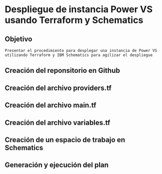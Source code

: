 # Despliegue de instancia Power VS usando Terraform y Schematics
## Objetivo
    Presentar el procedimiento para desplegar una instancia de Power VS utilizando Terraform y IBM Schematics para agilizar el despliegue

## Creación del reponsitorio en Github
## Creación del archivo providers.tf
## Creación del archivo main.tf
## Creación del archivo variables.tf
## Creación de un espacio de trabajo en Schematics
## Generación y ejecución del plan 